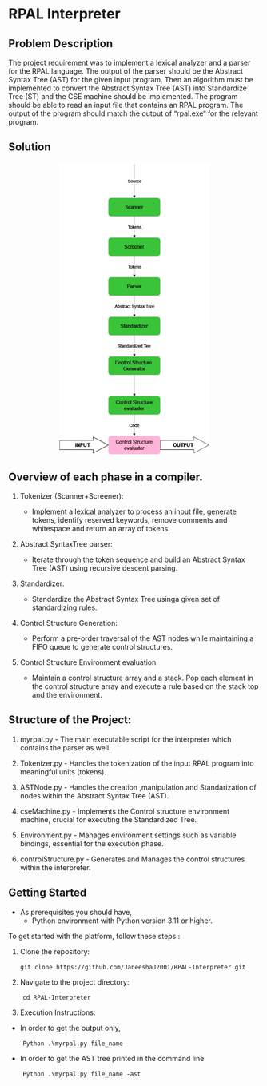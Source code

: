 # RPAL Interpreter

## Problem Description

The project requirement was to implement a lexical analyzer and a parser for the RPAL language. The output of the parser should be the Abstract Syntax Tree (AST) for the given input program. Then an algorithm must be implemented to convert the Abstract Syntax Tree (AST) into Standardize Tree (ST) and the CSE machine should be implemented. The program should be able to read an input file that contains an RPAL program. The output of the program should match the output of “rpal.exe“ for the relevant program.

## Solution

<p align="center">
    <picture>
      <source 
        srcset="how proposed compiler works.jpg"
        media="(prefers-color-scheme: dark)"
      />
      <img 
        src="how proposed compiler works.jpg" 
        alt="How Compiler works Image"
        width="300"
       />
    </picture>
</p>

## Overview of each phase in a compiler.

1. Tokenizer (Scanner+Screener):

    *    Implement a lexical analyzer to process an input file, generate tokens, identify reserved keywords, remove comments and whitespace and return an array of tokens.

2. Abstract SyntaxTree parser:

    *    Iterate through the token sequence and build an Abstract Syntax Tree (AST) using recursive descent parsing.

3. Standardizer:

    *    Standardize the Abstract Syntax Tree usinga given set of standardizing rules.

4. Control Structure Generation:

    *    Perform a pre-order traversal of the AST nodes while maintaining a FIFO queue to generate control structures.

5. Control Structure Environment evaluation

    *    Maintain a control structure array and a stack. Pop each element in the control structure array and execute a rule based on the stack top and the environment.

## Structure of the Project:

1. myrpal.py - The main executable script for the interpreter which contains the parser as well.

2. Tokenizer.py - Handles the tokenization of the input RPAL program into meaningful units (tokens).

3. ASTNode.py - Handles the creation ,manipulation and Standarization of nodes within the Abstract Syntax Tree (AST).

4. cseMachine.py - Implements the Control structure environment machine, crucial for executing the Standardized Tree.

5. Environment.py - Manages environment settings such as variable bindings, essential for the execution phase.

6. controlStructure.py - Generates and Manages the control structures within the interpreter.

## Getting Started

*   As prerequisites you should have,
    *    Python environment with Python version 3.11 or higher.


To get started with the platform, follow these steps : 

1. Clone the repository:
   ```plaintext
   git clone https://github.com/JaneeshaJ2001/RPAL-Interpreter.git
   ```

2. Navigate to the project directory:
```plaintext
    cd RPAL-Interpreter
```

3. Execution Instructions:

- In order to get the output only,
```plaintext
    Python .\myrpal.py file_name
```

- In order to get the AST tree printed in the command line
```plaintext
    Python .\myrpal.py file_name -ast
```





